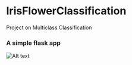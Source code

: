 # IrisFlowerClassification
Project on Multiclass Classification


### A simple flask app 
![Alt text](https://github.com/kadatatlukishore/IrisFlowerClassification/blob/main/flask%20app.png)

